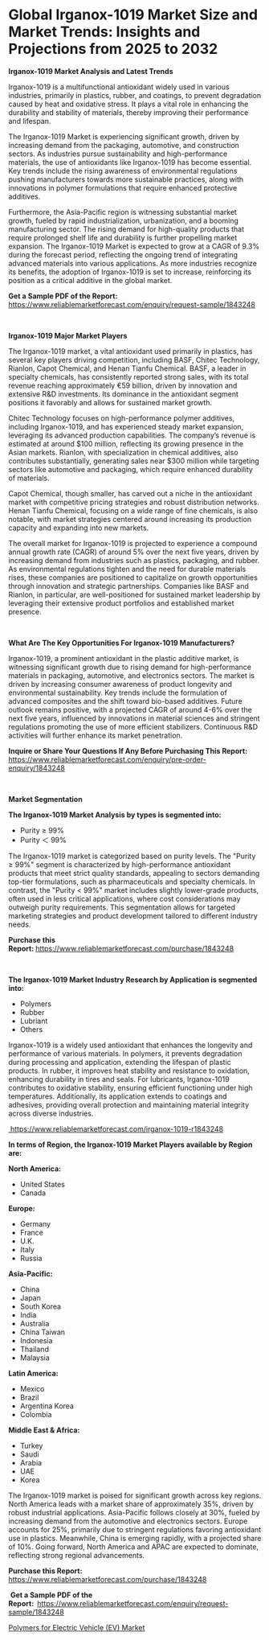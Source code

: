 <p><h1>Global Irganox-1019 Market Size and Market Trends: Insights and Projections from 2025 to 2032</h1></p><p><strong>Irganox-1019 Market Analysis and Latest Trends</strong></p>
<p><p>Irganox-1019 is a multifunctional antioxidant widely used in various industries, primarily in plastics, rubber, and coatings, to prevent degradation caused by heat and oxidative stress. It plays a vital role in enhancing the durability and stability of materials, thereby improving their performance and lifespan.</p><p>The Irganox-1019 Market is experiencing significant growth, driven by increasing demand from the packaging, automotive, and construction sectors. As industries pursue sustainability and high-performance materials, the use of antioxidants like Irganox-1019 has become essential. Key trends include the rising awareness of environmental regulations pushing manufacturers towards more sustainable practices, along with innovations in polymer formulations that require enhanced protective additives.</p><p>Furthermore, the Asia-Pacific region is witnessing substantial market growth, fueled by rapid industrialization, urbanization, and a booming manufacturing sector. The rising demand for high-quality products that require prolonged shelf life and durability is further propelling market expansion. The Irganox-1019 Market is expected to grow at a CAGR of 9.3% during the forecast period, reflecting the ongoing trend of integrating advanced materials into various applications. As more industries recognize its benefits, the adoption of Irganox-1019 is set to increase, reinforcing its position as a critical additive in the global market.</p></p>
<p><strong>Get a Sample PDF of the Report:&nbsp;</strong> <a href="https://www.reliablemarketforecast.com/enquiry/request-sample/1843248?utm_campaign=1903&utm_medium=2&utm_source=Github&utm_content=ia&utm_term=03022025&utm_id=irganox-1019">https://www.reliablemarketforecast.com/enquiry/request-sample/1843248</a></p>
<p>&nbsp;</p>
<p><strong>Irganox-1019 Major Market Players</strong></p>
<p><p>The Irganox-1019 market, a vital antioxidant used primarily in plastics, has several key players driving competition, including BASF, Chitec Technology, Rianlon, Capot Chemical, and Henan Tianfu Chemical. BASF, a leader in specialty chemicals, has consistently reported strong sales, with its total revenue reaching approximately €59 billion, driven by innovation and extensive R&D investments. Its dominance in the antioxidant segment positions it favorably and allows for sustained market growth.</p><p>Chitec Technology focuses on high-performance polymer additives, including Irganox-1019, and has experienced steady market expansion, leveraging its advanced production capabilities. The company’s revenue is estimated at around $100 million, reflecting its growing presence in the Asian markets. Rianlon, with specialization in chemical additives, also contributes substantially, generating sales near $300 million while targeting sectors like automotive and packaging, which require enhanced durability of materials.</p><p>Capot Chemical, though smaller, has carved out a niche in the antioxidant market with competitive pricing strategies and robust distribution networks. Henan Tianfu Chemical, focusing on a wide range of fine chemicals, is also notable, with market strategies centered around increasing its production capacity and expanding into new markets.</p><p>The overall market for Irganox-1019 is projected to experience a compound annual growth rate (CAGR) of around 5% over the next five years, driven by increasing demand from industries such as plastics, packaging, and rubber. As environmental regulations tighten and the need for durable materials rises, these companies are positioned to capitalize on growth opportunities through innovation and strategic partnerships. Companies like BASF and Rianlon, in particular, are well-positioned for sustained market leadership by leveraging their extensive product portfolios and established market presence.</p></p>
<p>&nbsp;</p>
<p><strong>What Are The Key Opportunities For Irganox-1019 Manufacturers?</strong></p>
<p><p>Irganox-1019, a prominent antioxidant in the plastic additive market, is witnessing significant growth due to rising demand for high-performance materials in packaging, automotive, and electronics sectors. The market is driven by increasing consumer awareness of product longevity and environmental sustainability. Key trends include the formulation of advanced composites and the shift toward bio-based additives. Future outlook remains positive, with a projected CAGR of around 4-6% over the next five years, influenced by innovations in material sciences and stringent regulations promoting the use of more efficient stabilizers. Continuous R&D activities will further enhance its market penetration.</p></p>
<p><strong>Inquire or Share Your Questions If Any Before Purchasing This Report:</strong> <a href="https://www.reliablemarketforecast.com/enquiry/pre-order-enquiry/1843248?utm_campaign=1903&utm_medium=2&utm_source=Github&utm_content=ia&utm_term=03022025&utm_id=irganox-1019">https://www.reliablemarketforecast.com/enquiry/pre-order-enquiry/1843248</a></p>
<p>&nbsp;</p>
<p><strong>Market Segmentation</strong></p>
<p><strong>The Irganox-1019 Market Analysis by types is segmented into:</strong></p>
<p><ul><li>Purity ≥ 99%</li><li>Purity ＜ 99%</li></ul></p>
<p><p>The Irganox-1019 market is categorized based on purity levels. The "Purity ≥ 99%" segment is characterized by high-performance antioxidant products that meet strict quality standards, appealing to sectors demanding top-tier formulations, such as pharmaceuticals and specialty chemicals. In contrast, the "Purity < 99%" market includes slightly lower-grade products, often used in less critical applications, where cost considerations may outweigh purity requirements. This segmentation allows for targeted marketing strategies and product development tailored to different industry needs.</p></p>
<p><strong>Purchase this Report:&nbsp;</strong><a href="https://www.reliablemarketforecast.com/purchase/1843248?utm_campaign=1903&utm_medium=2&utm_source=Github&utm_content=ia&utm_term=03022025&utm_id=irganox-1019">https://www.reliablemarketforecast.com/purchase/1843248</a></p>
<p>&nbsp;</p>
<p><strong>The Irganox-1019 Market Industry Research by Application is segmented into:</strong></p>
<p><ul><li>Polymers</li><li>Rubber</li><li>Lubriant</li><li>Others</li></ul></p>
<p><p>Irganox-1019 is a widely used antioxidant that enhances the longevity and performance of various materials. In polymers, it prevents degradation during processing and application, extending the lifespan of plastic products. In rubber, it improves heat stability and resistance to oxidation, enhancing durability in tires and seals. For lubricants, Irganox-1019 contributes to oxidative stability, ensuring efficient functioning under high temperatures. Additionally, its application extends to coatings and adhesives, providing overall protection and maintaining material integrity across diverse industries.</p></p>
<p><a href="https://www.reliablemarketforecast.com/irganox-1019-r1843248?utm_campaign=1903&utm_medium=2&utm_source=Github&utm_content=ia&utm_term=03022025&utm_id=irganox-1019">&nbsp;https://www.reliablemarketforecast.com/irganox-1019-r1843248</a></p>
<p><strong>In terms of Region, the Irganox-1019 Market Players available by Region are:</strong></p>
<p>
    <p> <strong> North America: </strong>
        <ul>
            <li>United States</li>
            <li>Canada</li>
        </ul>
        </p> 
    <p> <strong> Europe: </strong>
        <ul>
            <li>Germany</li>
            <li>France</li>
            <li>U.K.</li>
            <li>Italy</li>
            <li>Russia</li>
        </ul>
        </p> 
    <p> <strong> Asia-Pacific: </strong>
        <ul>
            <li>China</li>
            <li>Japan</li>
            <li>South Korea</li>
            <li>India</li>
            <li>Australia</li>
            <li>China Taiwan</li>
            <li>Indonesia</li>
            <li>Thailand</li>
            <li>Malaysia</li>
        </ul>
        </p> 
    <p> <strong> Latin America: </strong>
        <ul>
            <li>Mexico</li>
            <li>Brazil</li>
            <li>Argentina Korea</li>
            <li>Colombia</li>
        </ul>
        </p> 
    <p> <strong> Middle East & Africa: </strong>
        <ul>
            <li>Turkey</li>
            <li>Saudi</li>
            <li>Arabia</li>
            <li>UAE</li>
            <li>Korea</li>
        </ul>
    </p>
    </p>
<p><p>The Irganox-1019 market is poised for significant growth across key regions. North America leads with a market share of approximately 35%, driven by robust industrial applications. Asia-Pacific follows closely at 30%, fueled by increasing demand from the automotive and electronics sectors. Europe accounts for 25%, primarily due to stringent regulations favoring antioxidant use in plastics. Meanwhile, China is emerging rapidly, with a projected share of 10%. Going forward, North America and APAC are expected to dominate, reflecting strong regional advancements.</p></p>
<p><strong>Purchase this Report: </strong><a href="https://www.reliablemarketforecast.com/purchase/1843248?utm_campaign=1903&utm_medium=2&utm_source=Github&utm_content=ia&utm_term=03022025&utm_id=irganox-1019">https://www.reliablemarketforecast.com/purchase/1843248</a></p>
<p>&nbsp;<strong>Get a Sample PDF of the Report:&nbsp;&nbsp;</strong><a href="https://www.reliablemarketforecast.com/enquiry/request-sample/1843248?utm_campaign=1903&utm_medium=2&utm_source=Github&utm_content=ia&utm_term=03022025&utm_id=irganox-1019">https://www.reliablemarketforecast.com/enquiry/request-sample/1843248</a></p>
<p><strong></strong></p>
<p><p><a href="https://github.com/ashepherd82/Market-Research-Report-List-7/blob/main/polymers-for-electric-vehicle-ev-market.md?utm_campaign=1903&utm_medium=2&utm_source=Github&utm_content=ia&utm_term=03022025&utm_id=irganox-1019">Polymers for Electric Vehicle (EV) Market</a></p></p>